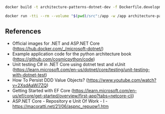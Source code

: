 ```sh
docker build -t architecture-patterns-dotnet-dev -f Dockerfile.development .
```

``` sh
docker run -tti --rm --volume "$(pwd)/src":/app -w /app architecture-patterns-dotnet-dev bash
```

## References

- Official images for .NET and ASP.NET Core (https://hub.docker.com/_/microsoft-dotnet/)
- Example application code for the python architecture book (https://github.com/cosmicpython/code)
- Unit testing C# in .NET Core using dotnet test and xUnit (https://learn.microsoft.com/en-us/dotnet/core/testing/unit-testing-with-dotnet-test)
- How To Persist DDD Value Objects? (https://www.youtube.com/watch?v=2XsdAaWi7ZQ)
- Getting Started with EF Core (https://learn.microsoft.com/en-us/ef/core/get-started/overview/first-app?tabs=netcore-cli)
- ASP.NET Core - Repository e Unit Of Work - I - https://macoratti.net/21/06/aspnc_repuow1.htm